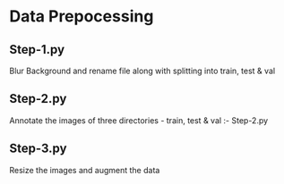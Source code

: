# Data Prepocessing


## Step-1.py
 Blur Background and rename file along with splitting into train, test & val

## Step-2.py
 Annotate the images of three directories - train, test & val  :- Step-2.py

## Step-3.py
 Resize the images and augment the data
